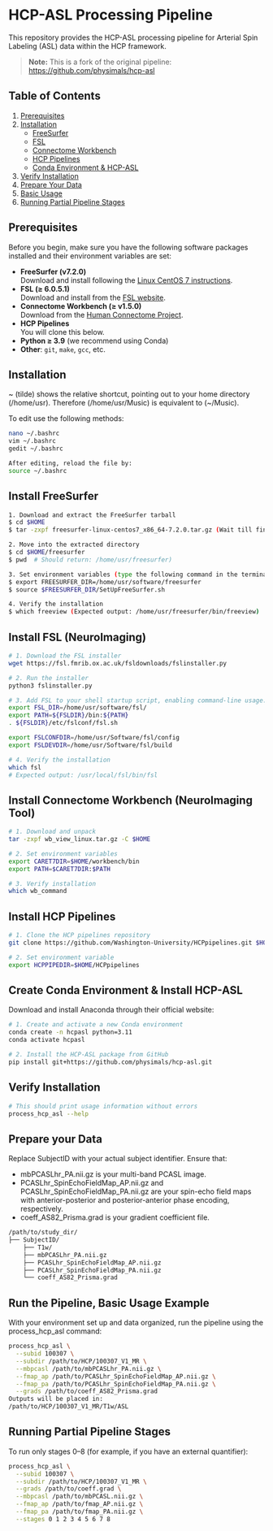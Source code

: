 # HCP-ASL Processing Pipeline

This repository provides the HCP-ASL processing pipeline for Arterial Spin Labeling (ASL) data within the HCP framework.

> **Note:** This is a fork of the original pipeline:  
> https://github.com/physimals/hcp-asl


## Table of Contents

1. [Prerequisites](#prerequisites)  
2. [Installation](#installation)  
   - [FreeSurfer](#install-freesurfer)  
   - [FSL](#install-fsl)  
   - [Connectome Workbench](#install-connectome-workbench)  
   - [HCP Pipelines](#install-hcp-pipelines)  
   - [Conda Environment & HCP-ASL](#create-conda-environment--install-hcp-asl)  
3. [Verify Installation](#verify-installation)
4. [Prepare Your Data](#prepare-your-data) 
5. [Basic Usage](#basic-usage-example)  
6. [Running Partial Pipeline Stages](#running-partial-pipeline-stages)  


## Prerequisites

Before you begin, make sure you have the following software packages installed and their environment variables are set:

- **FreeSurfer (v7.2.0)**  
  Download and install following the [Linux CentOS 7 instructions](https://surfer.nmr.mgh.harvard.edu/fswiki/FS7_linux).  
- **FSL (≥ 6.0.5.1)**  
  Download and install from the [FSL website](https://fsl.fmrib.ox.ac.uk/fsl/fslwiki/FslInstallation).  
- **Connectome Workbench (≥ v1.5.0)**  
  Download from the [Human Connectome Project](https://humanconnectome.org/software/workbench).  
- **HCP Pipelines**  
  You will clone this below.  
- **Python ≥ 3.9** (we recommend using Conda)  
- **Other**: `git`, `make`, `gcc`, etc.


## Installation 
~ (tilde) shows the relative shortcut, pointing out to your home directory (/home/usr). 
Therefore (/home/usr/Music) is equivalent to (~/Music).

To edit use the following methods:
```bash
nano ~/.bashrc
vim ~/.bashrc
gedit ~/.bashrc

After editing, reload the file by:
source ~/.bashrc
```


## Install FreeSurfer
```bash
1. Download and extract the FreeSurfer tarball
$ cd $HOME
$ tar -zxpf freesurfer-linux-centos7_x86_64-7.2.0.tar.gz (Wait till finishes)

2. Move into the extracted directory
$ cd $HOME/freesurfer
$ pwd  # Should return: /home/usr/freesurfer)

3. Set environment variables (type the following command in the terminal)
$ export FREESURFER_DIR=/home/usr/software/freesurfer
$ source $FREESURFER_DIR/SetUpFreeSurfer.sh

4. Verify the installation
$ which freeview (Expected output: /home/usr/freesurfer/bin/freeview)
```

## Install FSL (NeuroImaging)
```bash
# 1. Download the FSL installer
wget https://fsl.fmrib.ox.ac.uk/fsldownloads/fslinstaller.py

# 2. Run the installer
python3 fslinstaller.py

# 3. Add FSL to your shell startup script, enabling command-line usage:
export FSL_DIR=/home/usr/software/fsl/
export PATH=${FSLDIR}/bin:${PATH}
. ${FSLDIR}/etc/fslconf/fsl.sh

export FSLCONFDIR=/home/usr/Software/fsl/config
export FSLDEVDIR=/home/usr/Software/fsl/build

# 4. Verify the installation
which fsl
# Expected output: /usr/local/fsl/bin/fsl
```

## Install Connectome Workbench (NeuroImaging Tool)
```bash
# 1. Download and unpack
tar -zxpf wb_view_linux.tar.gz -C $HOME

# 2. Set environment variables
export CARET7DIR=$HOME/workbench/bin
export PATH=$CARET7DIR:$PATH

# 3. Verify installation
which wb_command
```
## Install HCP Pipelines
```bash
# 1. Clone the HCP pipelines repository
git clone https://github.com/Washington-University/HCPpipelines.git $HOME/HCPpipelines

# 2. Set environment variable
export HCPPIPEDIR=$HOME/HCPpipelines
```
## Create Conda Environment & Install HCP-ASL
Download and install Anaconda through their official website: 
```bash
# 1. Create and activate a new Conda environment
conda create -n hcpasl python=3.11 
conda activate hcpasl

# 2. Install the HCP-ASL package from GitHub
pip install git+https://github.com/physimals/hcp-asl.git
```

## Verify Installation
```bash
# This should print usage information without errors
process_hcp_asl --help
```

## Prepare your Data
Replace SubjectID with your actual subject identifier. Ensure that:

- mbPCASLhr_PA.nii.gz is your multi-band PCASL image.
- PCASLhr_SpinEchoFieldMap_AP.nii.gz and PCASLhr_SpinEchoFieldMap_PA.nii.gz are your spin-echo field maps with anterior-posterior and posterior-anterior phase encoding, respectively.
- coeff_AS82_Prisma.grad is your gradient coefficient file.
```bash
/path/to/study_dir/
├── SubjectID/
    ├── T1w/
    ├── mbPCASLhr_PA.nii.gz
    ├── PCASLhr_SpinEchoFieldMap_AP.nii.gz
    ├── PCASLhr_SpinEchoFieldMap_PA.nii.gz
    └── coeff_AS82_Prisma.grad
```

## Run the Pipeline, Basic Usage Example
With your environment set up and data organized, run the pipeline using the process_hcp_asl command:
```bash
process_hcp_asl \
  --subid 100307 \
  --subdir /path/to/HCP/100307_V1_MR \
  --mbpcasl /path/to/mbPCASLhr_PA.nii.gz \
  --fmap_ap /path/to/PCASLhr_SpinEchoFieldMap_AP.nii.gz \
  --fmap_pa /path/to/PCASLhr_SpinEchoFieldMap_PA.nii.gz \
  --grads /path/to/coeff_AS82_Prisma.grad
Outputs will be placed in:
/path/to/HCP/100307_V1_MR/T1w/ASL
```
## Running Partial Pipeline Stages
To run only stages 0–8 (for example, if you have an external quantifier):
```bash
process_hcp_asl \
  --subid 100307 \
  --subdir /path/to/HCP/100307_V1_MR \
  --grads /path/to/coeff.grad \
  --mbpcasl /path/to/mbPCASL.nii.gz \
  --fmap_ap /path/to/fmap_AP.nii.gz \
  --fmap_pa /path/to/fmap_PA.nii.gz \
  --stages 0 1 2 3 4 5 6 7 8
```
































